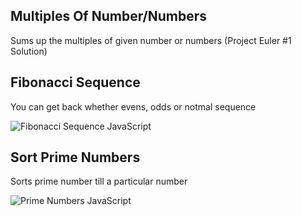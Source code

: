 ## Multiples Of Number/Numbers
Sums up the multiples of given number or numbers (Project Euler #1 Solution)  

## Fibonacci Sequence
You can get back whether evens, odds or notmal sequence  

![Fibonacci Sequence JavaScript](https://i.hizliresim.com/4j9zb09.png)

## Sort Prime Numbers
Sorts prime number till a particular number  

![Prime Numbers JavaScript](https://i.hizliresim.com/kica2ea.png)